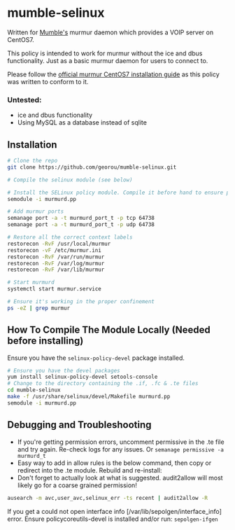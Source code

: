 # mumble-selinux

Written for [Mumble's](https://www.mumble.com) murmur daemon which provides a VOIP server on CentOS7.

This policy is intended to work for murmur without the ice and dbus functionality. Just as a basic murmur daemon for users to connect to.

Please follow the [official murmur CentOS7 installation guide](https://wiki.mumble.info/wiki/Install_CentOS7) as this policy was written to conform to it.

### Untested:
* ice and dbus functionality
* Using MySQL as a database instead of sqlite

## Installation
```sh
# Clone the repo
git clone https://github.com/georou/mumble-selinux.git

# Compile the selinux module (see below)

# Install the SELinux policy module. Compile it before hand to ensure proper compatibility (see below)
semodule -i murmurd.pp

# Add murmur ports
semanage port -a -t murmurd_port_t -p tcp 64738
semanage port -a -t murmurd_port_t -p udp 64738

# Restore all the correct context labels
restorecon -RvF /usr/local/murmur
restorecon -vF /etc/murmur.ini
restorecon -RvF /var/run/murmur
restorecon -RvF /var/log/murmur
restorecon -RvF /var/lib/murmur

# Start murmurd
systemctl start murmur.service

# Ensure it's working in the proper confinement
ps -eZ | grep murmur
```

## How To Compile The Module Locally (Needed before installing)
Ensure you have the `selinux-policy-devel` package installed.
```sh
# Ensure you have the devel packages
yum install selinux-policy-devel setools-console
# Change to the directory containing the .if, .fc & .te files
cd mumble-selinux
make -f /usr/share/selinux/devel/Makefile murmurd.pp
semodule -i murmurd.pp
```

## Debugging and Troubleshooting

* If you're getting permission errors, uncomment permissive in the .te file and try again. Re-check logs for any issues. Or `semanage permissive -a murmurd_t`
* Easy way to add in allow rules is the below command, then copy or redirect into the .te module. Rebuild and re-install:
* Don't forget to actually look at what is suggested. audit2allow will most likely go for a coarse grained permission!

```sh
ausearch -m avc,user_avc,selinux_err -ts recent | audit2allow -R
```
If you get a could not open interface info [/var/lib/sepolgen/interface_info] error. 
Ensure policycoreutils-devel is installed and/or run: `sepolgen-ifgen`

